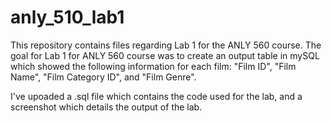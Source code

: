 # anly_510_lab1
This repository contains files regarding Lab 1 for the ANLY 560 course. The goal for Lab 1 for ANLY 560 course was to create an output table in mySQL which showed the following information for each film: "Film ID", "Film Name", "Film Category ID", and "Film Genre".

I've upoaded a .sql file which contains the code used for the lab, and a screenshot which details the output of the lab.

